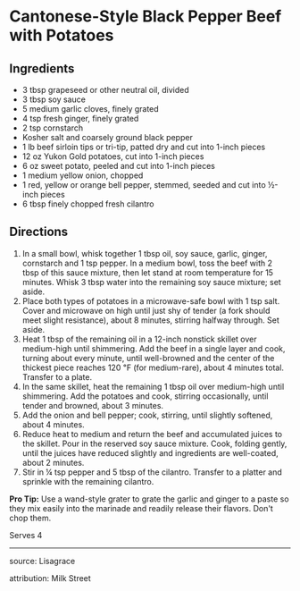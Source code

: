 # Cantonese-Style Black Pepper Beef with Potatoes

## Ingredients

- 3 tbsp grapeseed or other neutral oil, divided
- 3 tbsp soy sauce
- 5 medium garlic cloves, finely grated
- 4 tsp fresh ginger, finely grated
- 2 tsp cornstarch
- Kosher salt and coarsely ground black pepper
- 1 lb beef sirloin tips or tri-tip, patted dry and cut into 1-inch pieces
- 12 oz Yukon Gold potatoes, cut into 1-inch pieces
- 6 oz sweet potato, peeled and cut into 1-inch pieces
- 1 medium yellow onion, chopped
- 1 red, yellow or orange bell pepper, stemmed, seeded and cut into ½-inch pieces
- 6 tbsp finely chopped fresh cilantro

## Directions

1. In a small bowl, whisk together 1 tbsp oil, soy sauce, garlic, ginger, cornstarch and 1 tsp pepper. In a medium bowl, toss the beef with 2 tbsp of this sauce mixture, then let stand at room temperature for 15 minutes. Whisk 3 tbsp water into the remaining soy sauce mixture; set aside.
2. Place both types of potatoes in a microwave-safe bowl with 1 tsp salt. Cover and microwave on high until just shy of tender (a fork should meet slight resistance), about 8 minutes, stirring halfway through. Set aside.
3. Heat 1 tbsp of the remaining oil in a 12-inch nonstick skillet over medium-high until shimmering. Add the beef in a single layer and cook, turning about every minute, until well-browned and the center of the thickest piece reaches 120 ℉ (for medium-rare), about 4 minutes total. Transfer to a plate.
4. In the same skillet, heat the remaining 1 tbsp oil over medium-high until shimmering. Add the potatoes and cook, stirring occasionally, until tender and browned, about 3 minutes.
5. Add the onion and bell pepper; cook, stirring, until slightly softened, about 4 minutes.
6. Reduce heat to medium and return the beef and accumulated juices to the skillet. Pour in the reserved soy sauce mixture. Cook, folding gently, until the juices have reduced slightly and ingredients are well-coated, about 2 minutes.
7. Stir in ¼ tsp pepper and 5 tbsp of the cilantro. Transfer to a platter and sprinkle with the remaining cilantro.

**Pro Tip:** Use a wand-style grater to grate the garlic and ginger to a paste so they mix easily into the marinade and readily release their flavors. Don't chop them.

Serves 4

---

source: Lisagrace

attribution: Milk Street
